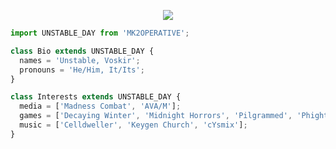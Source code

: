 <p align="center">
  <img src="https://media.discordapp.net/attachments/635174345802776615/1067638168976883732/IMG_0177.gif" />
</p>

```js
import UNSTABLE_DAY from 'MK2OPERATIVE';

class Bio extends UNSTABLE_DAY {
  names = 'Unstable, Voskir';
  pronouns = 'He/Him, It/Its';
}

class Interests extends UNSTABLE_DAY {
  media = ['Madness Combat', 'AVA/M'];
  games = ['Decaying Winter', 'Midnight Horrors', 'Pilgrammed', 'Phighting!'];
  music = ['Celldweller', 'Keygen Church', 'cYsmix'];
}
```

